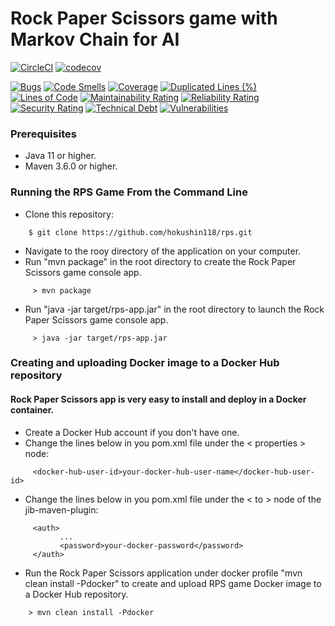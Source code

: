# Rock Paper Scissors game with Markov Chain for AI
[![CircleCI](https://circleci.com/gh/hokushin118/rps/tree/main.svg?style=svg)](https://circleci.com/gh/hokushin118/rps/tree/main)
[![codecov](https://codecov.io/gh/hokushin118/rps/branch/main/graph/badge.svg?token=8FSYV51XAF)](https://codecov.io/gh/hokushin118/rps)

[![Bugs](https://sonarcloud.io/api/project_badges/measure?project=hokushin118_rps&metric=bugs)](https://sonarcloud.io/summary/new_code?id=hokushin118_rps)
[![Code Smells](https://sonarcloud.io/api/project_badges/measure?project=hokushin118_rps&metric=code_smells)](https://sonarcloud.io/summary/new_code?id=hokushin118_rps)
[![Coverage](https://sonarcloud.io/api/project_badges/measure?project=hokushin118_rps&metric=coverage)](https://sonarcloud.io/summary/new_code?id=hokushin118_rps)
[![Duplicated Lines (%)](https://sonarcloud.io/api/project_badges/measure?project=hokushin118_rps&metric=duplicated_lines_density)](https://sonarcloud.io/summary/new_code?id=hokushin118_rps)
[![Lines of Code](https://sonarcloud.io/api/project_badges/measure?project=hokushin118_rps&metric=ncloc)](https://sonarcloud.io/summary/new_code?id=hokushin118_rps)
[![Maintainability Rating](https://sonarcloud.io/api/project_badges/measure?project=hokushin118_rps&metric=sqale_rating)](https://sonarcloud.io/summary/new_code?id=hokushin118_rps)
[![Reliability Rating](https://sonarcloud.io/api/project_badges/measure?project=hokushin118_rps&metric=reliability_rating)](https://sonarcloud.io/summary/new_code?id=hokushin118_rps)
[![Security Rating](https://sonarcloud.io/api/project_badges/measure?project=hokushin118_rps&metric=security_rating)](https://sonarcloud.io/summary/new_code?id=hokushin118_rps)
[![Technical Debt](https://sonarcloud.io/api/project_badges/measure?project=hokushin118_rps&metric=sqale_index)](https://sonarcloud.io/summary/new_code?id=hokushin118_rps)
[![Vulnerabilities](https://sonarcloud.io/api/project_badges/measure?project=hokushin118_rps&metric=vulnerabilities)](https://sonarcloud.io/summary/new_code?id=hokushin118_rps)

### Prerequisites
* Java 11 or higher.
* Maven 3.6.0 or higher.

### Running the RPS Game From the Command Line
* Clone this repository:
```
    $ git clone https://github.com/hokushin118/rps.git
```
* Navigate to the rooy directory of the application on your computer.
* Run "mvn package" in the root directory to create the Rock Paper Scissors game console app.
```
     > mvn package
```
* Run "java -jar target/rps-app.jar" in the root directory to launch the Rock Paper Scissors game console app.
```
     > java -jar target/rps-app.jar
```
### Creating and uploading Docker image to a Docker Hub repository
#### Rock Paper Scissors app is very easy to install and deploy in a Docker container.
* Create a Docker Hub account if you don't have one.
* Change the lines below in you pom.xml file under the < properties > node:
```
     <docker-hub-user-id>your-docker-hub-user-name</docker-hub-user-id>
```
* Change the lines below in you pom.xml file under the < to > node of the jib-maven-plugin:
```
     <auth>
           ...
           <password>your-docker-password</password>
     </auth>
```
* Run the Rock Paper Scissors application under docker profile "mvn clean install -Pdocker" to create and upload RPS game Docker image to a Docker Hub repository.
```
    > mvn clean install -Pdocker
```
